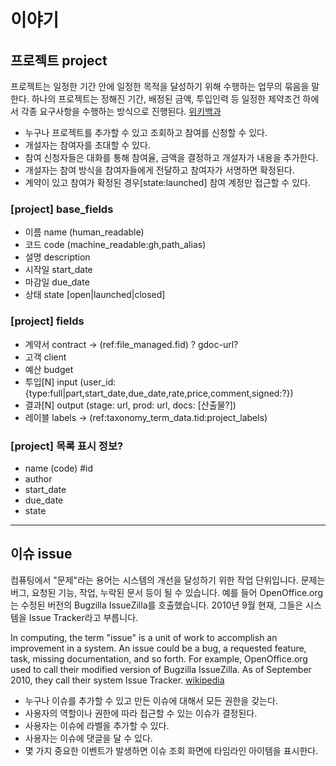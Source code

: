 # 이야기

## 프로젝트 project

프로젝트는 일정한 기간 안에 일정한 목적을 달성하기 위해 수행하는 업무의 묶음을 말한다.
하나의 프로젝트는 정해진 기간, 배정된 금액, 투입인력 등 일정한 제약조건 하에서
각종 요구사항을 수행하는 방식으로 진행된다.
[위키백과](https://ko.wikipedia.org/wiki/%ED%94%84%EB%A1%9C%EC%A0%9D%ED%8A%B8)

- 누구나 프로젝트를 추가할 수 있고 조회하고 참여를 신청할 수 있다.
- 개설자는 참여자를 초대할 수 있다.
- 참여 신청자들은 대화를 통해 참여율, 금액을 결정하고 개설자가 내용을 추가한다.
- 개설자는 참여 방식을 참여자들에게 전달하고 참여자가 서명하면 확정된다.
- 계약이 있고 참여가 확정된 경우[state:launched] 참여 계정만 접근할 수 있다.

### [project] base_fields

- 이름 name (human_readable)
- 코드 code (machine_readable:gh,path_alias)
- 설명 description
- 시작일 start_date
- 마감일 due_date
- 상태 state [open|launched|closed]

### [project] fields

- 계약서 contract -> (ref:file_managed.fid) ? gdoc-url?
- 고객 client
- 예산 budget
- 투입[N] input (user_id: {type:full|part,start_date,due_date,rate,price,comment,signed:?})
- 결과[N] output (stage: url, prod: url, docs: [산출물?])
- 레이블 labels -> (ref:taxonomy_term_data.tid:project_labels)

### [project] 목록 표시 정보?

- name (code) #id
- author
- start_date
- due_date
- state

---

## 이슈 issue

컴퓨팅에서 "문제"라는 용어는 시스템의 개선을 달성하기 위한 작업 단위입니다. 문제는 버그, 요청된 기능, 작업, 누락된 문서 등이 될 수 있습니다.
예를 들어 OpenOffice.org는 수정된 버전의 Bugzilla IssueZilla를 호출했습니다. 2010년 9월 현재, 그들은 시스템을 Issue Tracker라고 부릅니다.

In computing, the term "issue" is a unit of work to accomplish an improvement in a system. An issue could be a bug, a requested feature, task, missing documentation, and so forth.
For example, OpenOffice.org used to call their modified version of Bugzilla IssueZilla. As of September 2010, they call their system Issue Tracker.
[wikipedia](https://en.wikipedia.org/wiki/Software_project_management#Issue)

- 누구나 이슈를 추가할 수 있고 만든 이슈에 대해서 모든 권한을 갖는다.
- 사용자의 역할이나 권한에 따라 접근할 수 있는 이슈가 결정된다.
- 사용자는 이슈에 라벨을 추가할 수 있다.
- 사용자는 이슈에 댓글을 달 수 있다.
- 몇 가지 중요한 이벤트가 발생하면 이슈 조회 화면에 타임라인 아이템을 표시한다.
